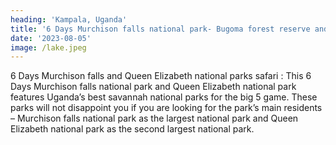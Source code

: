 ```yaml
---
heading: 'Kampala, Uganda'
title: '6 Days Murchison falls national park- Bugoma forest reserve and Kibale national park primates Safari'
date: '2023-08-05'
image: /lake.jpeg
---
```

6 Days Murchison falls and Queen Elizabeth national parks safari : This 6 Days Murchison falls national park and Queen Elizabeth national park features Uganda’s best savannah national parks for the big 5 game. These parks will not disappoint you if you are looking for the park’s main residents – Murchison falls national park as the largest national park and Queen Elizabeth national park as the second largest national park.

